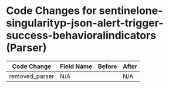 # Code Changes for sentinelone-singularityp-json-alert-trigger-success-behavioralindicators (Parser)

| Code Change | Field Name | Before | After |
|-------------|------------|--------|-------|
| removed_parser | N/A |  | N/A |